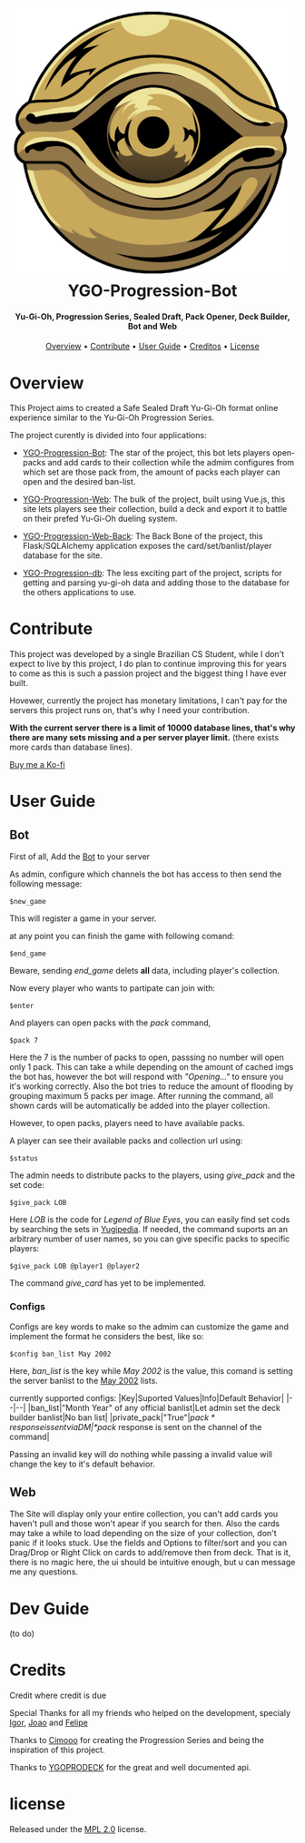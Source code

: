 <h1 align="center">
  <br>
    <img src="https://github.com/EMachad0/YGO-Prog-Web-Front/blob/main/src/assets/logo.png" alt="YGO-Prog-db">
  <br>
    YGO-Progression-Bot
  <br>
</h1>

<h4 align="center">Yu-Gi-Oh, Progression Series, Sealed Draft, Pack Opener, Deck Builder, Bot and Web</h4>

<p align="center">
  <a href="#overview">Overview</a>
  •
  <a href="#contribute">Contribute</a>
  •
  <a href="#user-guide">User Guide</a>
  •
  <a href="#credits">Creditos</a>
  •
  <a href="#license">License</a>
</p>

# Overview

This Project aims to created a Safe Sealed Draft Yu-Gi-Oh format online experience similar to the Yu-Gi-Oh Progression Series.

The project curently is divided into four applications:

* [YGO-Progression-Bot](https://github.com/EMachad0/YGO-Progression-Bot): The star of the project, this bot lets players open-packs and add cards to their collection while the admim configures from which set are those pack from, the amount of packs each player can open and the desired ban-list.

* [YGO-Progression-Web](https://github.com/EMachad0/YGO-Progression-Web): The bulk of the project, built using Vue.js, this site lets players see their collection, build a deck and export it to battle on their prefed Yu-Gi-Oh dueling system.

* [YGO-Progression-Web-Back](https://github.com/EMachad0/YGO-Progression-Web-Back): The Back Bone of the project, this Flask/SQLAlchemy application exposes the card/set/banlist/player database for the site. 

* [YGO-Progression-db](https://github.com/EMachad0/YGO-Progression-db): The less exciting part of the project, scripts for getting and parsing yu-gi-oh data and adding those to the database for the others applications to use.

# Contribute

This project was developed by a single Brazilian CS Student, while I don't expect to live by this project, I do plan to continue improving this for years to come as this is such a passion project and the biggest thing I have ever built.

Hovewer, currently the project has monetary limitations, I can't pay for the servers this project runs on, that's why I need your contribution.

**With the current server there is a limit of 10000 database lines, that's why there are many sets missing and a per server player limit.**
(there exists more cards than database lines).

[Buy me a Ko-fi](https://ko-fi.com/ygoprogressionbot)

# User Guide

## Bot

First of all, Add the [Bot](https://discord.com/api/oauth2/authorize?client_id=859241519781642251&permissions=59456&scope=bot) to your server

As admin, configure which channels the bot has access to then send the following message:
```
$new_game
```
This will register a game in your server.

at any point you can finish the game with following comand:
```
$end_game
```
Beware, sending *end_game* delets **all** data, including player's collection. 

Now every player who wants to partipate can join with: 
```
$enter
```

And players can open packs with the *pack* command,
```
$pack 7
```
Here the 7 is the number of packs to open, passsing no number will open only 1 pack.
This can take a while depending on the amount of cached imgs the bot has, however the bot will respond with *"Opening..."* to ensure you it's working correctly.
Also the bot tries to reduce the amount of flooding by grouping maximum 5 packs per image.
After running the command, all shown cards will be automatically be added into the player collection.

However, to open packs, players need to have available packs.

A player can see their available packs and collection url using:
```
$status
```

The admin needs to distribute packs to the players, using *give_pack* and the set code:
```
$give_pack LOB
```
Here *LOB* is the code for *Legend of Blue Eyes*, you can easily find set cods by searching the sets in [Yugipedia](yugipedia.com).
If needed, the command suports an an arbitrary number of user names, so you can give specific packs to specific players:
```
$give_pack LOB @player1 @player2
```

The command *give_card* has yet to be implemented.

### Configs

Configs are key words to make so the admim can customize the game and implement the format he considers the best, like so:
```
$config ban_list May 2002
```
Here, *ban_list* is the key while *May 2002* is the value, this comand is setting the server banlist to the [May 2002](https://yugipedia.com/wiki/May_2002_Lists_(TCG)) lists.

currently supported configs:
|Key|Suported Values|Info|Default Behavior|
|--|--|
|ban_list|"Month Year" of any official banlist|Let admin set the deck builder banlist|No ban list|
|private_pack|"True"|*$pack* response is sent via DM|*$pack* response is sent on the channel of the command|

Passing an invalid key will do nothing while passing a invalid value will change the key to it's default behavior.

## Web

The Site will display only your entire collection, you can't add cards you haven't pull and those won't apear if you search for then.
Also the cards may take a while to load depending on the size of your collection, don't panic if it looks stuck.
Use the fields and Options to filter/sort and you can Drag/Drop or Right Click on cards to add/remove then from deck.
That is it, there is no magic here, the ui should be intuitive enough, but u can message me any questions.

# Dev Guide

(to do)

# Credits

Credit where credit is due

Special Thanks for all my friends who helped on the development, specialy [Igor](https://github.com/IgorFroehner), [Joao](https://github.com/joao-frohlich) and [Felipe](https://github.com/Markhyz)

Thanks to [Cimooo](https://www.youtube.com/channel/UCrEMDvUyGV1p66Vf5P0O1pg) for creating the Progression Series and being the inspiration of this project.

Thanks to [YGOPRODECK](https://ygoprodeck.com/) for the great and well documented api.

# license

Released under the [MPL 2.0](https://www.mozilla.org/en-US/MPL/) license.
